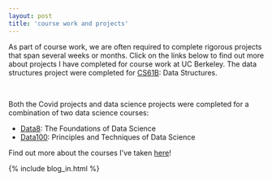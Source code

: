 ```yaml
---
layout: post
title: 'course work and projects'
---
```


As part of course work, we are often required to complete rigorous projects that span several weeks or months. Click on the links below to find out more about projects I have completed for course work at UC Berkeley. The data structures project were completed for [CS61B](https://www2.eecs.berkeley.edu/Courses/CS61B/): Data Structures.

<br>

Both the Covid projects and data science projects were completed for a combination of two data science courses: 

* [Data8](https://data.berkeley.edu/education/courses/data-8): The Foundations of Data Science
* [Data100](https://data.berkeley.edu/education/courses/data-100): Principles and Techniques of Data Science


Find out more about the courses I've taken [here](https://rachelngjiemin.github.io/pages/blog.html)!

{% include blog_in.html %}
